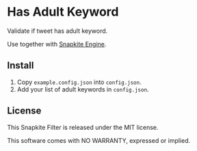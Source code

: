 # Has Adult Keyword

Validate if tweet has adult keyword.

Use together with [Snapkite Engine](https://github.com/fedosejev/snapkite-engine).

## Install

1. Copy `example.config.json` into `config.json`.
2. Add your list of adult keywords in `config.json`.

## License

This Snapkite Filter is released under the MIT license.

This software comes with NO WARRANTY, expressed or implied.
